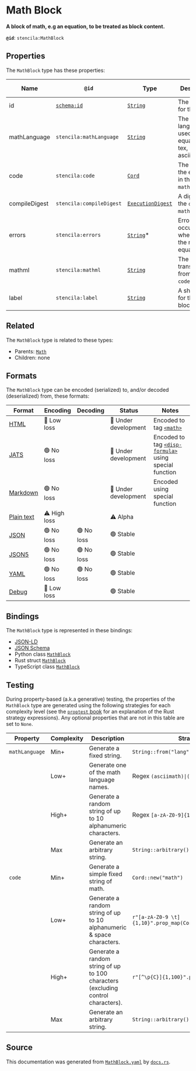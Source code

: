 # Math Block

**A block of math, e.g an equation, to be treated as block content.**

**`@id`**: `stencila:MathBlock`

## Properties

The `MathBlock` type has these properties:

| Name          | `@id`                                | Type                                                                                                               | Description                                                    | Inherited from                                                                                   |
| ------------- | ------------------------------------ | ------------------------------------------------------------------------------------------------------------------ | -------------------------------------------------------------- | ------------------------------------------------------------------------------------------------ |
| id            | [`schema:id`](https://schema.org/id) | [`String`](https://github.com/stencila/stencila/blob/main/docs/reference/schema/data/string.md)                    | The identifier for this item.                                  | [`Entity`](https://github.com/stencila/stencila/blob/main/docs/reference/schema/other/entity.md) |
| mathLanguage  | `stencila:mathLanguage`              | [`String`](https://github.com/stencila/stencila/blob/main/docs/reference/schema/data/string.md)                    | The language used for the equation e.g tex, mathml, asciimath. | [`Math`](https://github.com/stencila/stencila/blob/main/docs/reference/schema/math/math.md)      |
| code          | `stencila:code`                      | [`Cord`](https://github.com/stencila/stencila/blob/main/docs/reference/schema/data/cord.md)                        | The code of the equation in the `mathLanguage`.                | [`Math`](https://github.com/stencila/stencila/blob/main/docs/reference/schema/math/math.md)      |
| compileDigest | `stencila:compileDigest`             | [`ExecutionDigest`](https://github.com/stencila/stencila/blob/main/docs/reference/schema/flow/execution-digest.md) | A digest of the `code` and `mathLanguage`.                     | [`Math`](https://github.com/stencila/stencila/blob/main/docs/reference/schema/math/math.md)      |
| errors        | `stencila:errors`                    | [`String`](https://github.com/stencila/stencila/blob/main/docs/reference/schema/data/string.md)*                   | Errors that occurred when parsing the math equation.           | [`Math`](https://github.com/stencila/stencila/blob/main/docs/reference/schema/math/math.md)      |
| mathml        | `stencila:mathml`                    | [`String`](https://github.com/stencila/stencila/blob/main/docs/reference/schema/data/string.md)                    | The MathML transpiled from the `code`.                         | [`Math`](https://github.com/stencila/stencila/blob/main/docs/reference/schema/math/math.md)      |
| label         | `stencila:label`                     | [`String`](https://github.com/stencila/stencila/blob/main/docs/reference/schema/data/string.md)                    | A short label for the math block.                              | -                                                                                                |

## Related

The `MathBlock` type is related to these types:

- Parents: [`Math`](https://github.com/stencila/stencila/blob/main/docs/reference/schema/math/math.md)
- Children: none

## Formats

The `MathBlock` type can be encoded (serialized) to, and/or decoded (deserialized) from, these formats:

| Format                                                                                        | Encoding         | Decoding     | Status                 | Notes                                                                                                                                         |
| --------------------------------------------------------------------------------------------- | ---------------- | ------------ | ---------------------- | --------------------------------------------------------------------------------------------------------------------------------------------- |
| [HTML](https://github.com/stencila/stencila/blob/main/docs/reference/formats/html.md)         | 🔷 Low loss       |              | 🚧 Under development    | Encoded to tag [`<math>`](https://developer.mozilla.org/en-US/docs/Web/HTML/Element/math)                                                     |
| [JATS](https://github.com/stencila/stencila/blob/main/docs/reference/formats/jats.md)         | 🟢 No loss        |              | 🚧 Under development    | Encoded to tag [`<disp-formula>`](https://jats.nlm.nih.gov/articleauthoring/tag-library/1.3/element/disp-formula.html) using special function |
| [Markdown](https://github.com/stencila/stencila/blob/main/docs/reference/formats/markdown.md) | 🟢 No loss        |              | 🚧 Under development    | Encoded using special function                                                                                                                |
| [Plain text](https://github.com/stencila/stencila/blob/main/docs/reference/formats/text.md)   | ⚠️ High loss     |              | ⚠️ Alpha               |                                                                                                                                               |
| [JSON](https://github.com/stencila/stencila/blob/main/docs/reference/formats/json.md)         | 🟢 No loss        | 🟢 No loss    | 🟢 Stable               |                                                                                                                                               |
| [JSON5](https://github.com/stencila/stencila/blob/main/docs/reference/formats/json5.md)       | 🟢 No loss        | 🟢 No loss    | 🟢 Stable               |                                                                                                                                               |
| [YAML](https://github.com/stencila/stencila/blob/main/docs/reference/formats/yaml.md)         | 🟢 No loss        | 🟢 No loss    | 🟢 Stable               |                                                                                                                                               |
| [Debug](https://github.com/stencila/stencila/blob/main/docs/reference/formats/debug.md)       | 🔷 Low loss       |              | 🟢 Stable               |                                                                                                                                               |

## Bindings

The `MathBlock` type is represented in these bindings:

- [JSON-LD](https://stencila.dev/MathBlock.jsonld)
- [JSON Schema](https://stencila.dev/MathBlock.schema.json)
- Python class [`MathBlock`](https://github.com/stencila/stencila/blob/main/python/python/stencila/types/math_block.py)
- Rust struct [`MathBlock`](https://github.com/stencila/stencila/blob/main/rust/schema/src/types/math_block.rs)
- TypeScript class [`MathBlock`](https://github.com/stencila/stencila/blob/main/typescript/src/types/MathBlock.ts)

## Testing

During property-based (a.k.a generative) testing, the properties of the `MathBlock` type are generated using the following strategies for each complexity level (see the [`proptest` book](https://proptest-rs.github.io/proptest/) for an explanation of the Rust strategy expressions). Any optional properties that are not in this table are set to `None`.

| Property       | Complexity | Description                                                                       | Strategy                                      |
| -------------- | ---------- | --------------------------------------------------------------------------------- | --------------------------------------------- |
| `mathLanguage` | Min+       | Generate a fixed string.                                                          | `String::from("lang")`                        |
|                | Low+       | Generate one of the math language names.                                          | Regex `(asciimath)\|(mathml)\|(tex)`          |
|                | High+      | Generate a random string of up to 10 alphanumeric characters.                     | Regex `[a-zA-Z0-9]{1,10}`                     |
|                | Max        | Generate an arbitrary string.                                                     | `String::arbitrary()`                         |
| `code`         | Min+       | Generate a simple fixed string of math.                                           | `Cord::new("math")`                           |
|                | Low+       | Generate a random string of up to 10 alphanumeric & space characters.             | `r"[a-zA-Z0-9 \t]{1,10}".prop_map(Cord::new)` |
|                | High+      | Generate a random string of up to 100 characters (excluding control characters).  | `r"[^\p{C}]{1,100}".prop_map(Cord::new)`      |
|                | Max        | Generate an arbitrary string.                                                     | `String::arbitrary().prop_map(Cord::new)`     |

## Source

This documentation was generated from [`MathBlock.yaml`](https://github.com/stencila/stencila/blob/main/schema/MathBlock.yaml) by [`docs.rs`](https://github.com/stencila/stencila/blob/main/rust/schema-gen/src/docs.rs).